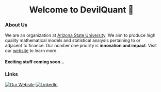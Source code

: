 <h1 align="center">Welcome to DevilQuant 👋 </br></h1> 

### About Us 

We are an organization at [Arizona State University](https://www.asu.edu/). We aim to produce high quality mathematical models and statistical analysis pertaining to or adjacent to finance. Our number one priority is <b>innovation and impact</b>. Visit our [website](https://devilquant.com) to learn more.

#### Exciting stuff coming soon...

### Links
[![Our Website](https://img.shields.io/badge/Our%20Website-Visit-blue?style=for-the-badge)](https://devilquant.com)
[![LinkedIn](https://img.shields.io/badge/LinkedIn-0A66C2?style=for-the-badge&logo=linkedin&logoColor=white)](https://www.linkedin.com/company/devilquant/about/)
